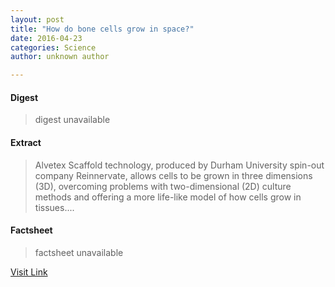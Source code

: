 ```yaml
---
layout: post
title: "How do bone cells grow in space?"
date: 2016-04-23
categories: Science
author: unknown author

---
```



#### Digest
>digest unavailable

#### Extract
>Alvetex Scaffold technology, produced by Durham University spin-out company Reinnervate, allows cells to be grown in three dimensions (3D), overcoming problems with two-dimensional (2D) culture methods and offering a more life-like model of how cells grow in tissues....

#### Factsheet
>factsheet unavailable

[Visit Link](http://phys.org/news348308945.html)


